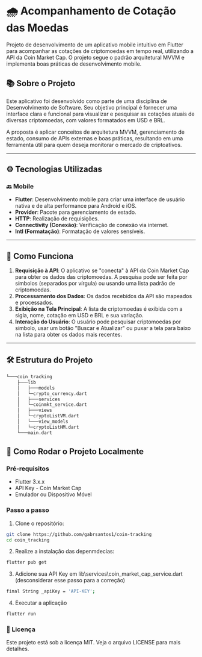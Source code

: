 # 🌧️ Acompanhamento de Cotação das Moedas

Projeto de desenvolvimento de um aplicativo mobile intuitivo em Flutter para acompanhar as cotações de criptomoedas em tempo real, utilizando a API da Coin Market Cap. O projeto segue o padrão arquitetural MVVM e implementa boas práticas de desenvolvimento mobile.

## 📚 Sobre o Projeto

Este aplicativo foi desenvolvido como parte de uma disciplina de Desenvolvimento de Software. Seu objetivo principal é fornecer uma interface clara e funcional para visualizar e pesquisar as cotações atuais de diversas criptomoedas, com valores formatados em USD e BRL.

A proposta é aplicar conceitos de arquitetura MVVM, gerenciamento de estado, consumo de APIs externas e boas práticas, resultando em uma ferramenta útil para quem deseja monitorar o mercado de criptoativos.

---

## ⚙️ Tecnologias Utilizadas

### 🔙 Mobile
- **Flutter**: Desenvolvimento mobile para criar uma interface de usuário nativa e de alta performance para Android e iOS.
- **Provider**: Pacote para gerenciamento de estado.
- **HTTP**: Realização de requisições.
- **Connectivity (Conexão)**: Verificação de conexão via internet.
- **Intl (Formatação)**: Formatação de valores sensíveis.


---

## 🧠 Como Funciona

1. **Requisição à API**: O aplicativo se "conecta" à API da Coin Market Cap para obter os dados das criptomoedas. A pesquisa pode ser feita por símbolos (separados por vírgula) ou usando uma lista padrão de criptomoedas.
2. **Processamento dos Dados**: Os dados recebidos da API são mapeados e processados.
3. **Exibição na Tela Principal**: A lista de criptomoedas é exibida com a sigla, nome, cotação em USD e BRL e sua variação.
4. **Interação do Usuário**: O usuário pode pesquisar criptomoedas por símbolo, usar um botão "Buscar e Atualizar" ou puxar a tela para baixo na lista para obter os dados mais recentes.

---

## 🛠️ Estrutura do Projeto

```bash
└───coin_tracking
    ├───lib
    │   ├───models
    │   └─crypto_currency.dart
    │   ├───services
    │   └─coinmkt_service.dart
    │   ├───views
    │   └─cryptoListVM.dart
    │   └───view_models
    │   └─cryptoListHM.dart
    └───main.dart

```

## 🚀 Como Rodar o Projeto Localmente

### Pré-requisitos

- Flutter 3.x.x
- API Key - Coin Market Cap
- Emulador ou Dispositivo Móvel

### Passo a passo

1. Clone o repositório:
```bash
git clone https://github.com/gabrsantos1/coin-tracking
cd coin_tracking
```

2. Realize a instalação das depenmdecias:
```bash
flutter pub get
```

3. Adicione sua API Key em lib\services\coin_market_cap_service.dart (desconsiderar esse passo para a correção)
```bash
final String _apiKey = 'API-KEY';
```

4. Executar a aplicação
```bash
flutter run
```


### 📝 Licença
Este projeto está sob a licença MIT. Veja o arquivo LICENSE para mais detalhes.
